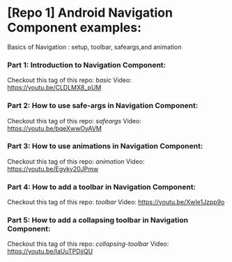 # [Repo 1] Android Navigation Component examples:
Basics of Navigation : setup, toolbar, safeargs,and animation

### Part 1: Introduction to Navigation Component:
Checkout this tag of this repo: *basic*
Video: https://youtu.be/CLDLMX8_pUM

### Part 2: How to use safe-args in Navigation Component:
Checkout this tag of this repo: *safeargs*
Video: https://youtu.be/bqeXwwOyAVM

### Part 3: How to use animations in Navigation Component:
Checkout this tag of this repo: *animation*
Video: https://youtu.be/Egvky20JPmw

### Part 4: How to add a toolbar in Navigation Component:
Checkout this tag of this repo: *toolbar*
Video: https://youtu.be/XwIe1Jzpp9o

### Part 5: How to add a collapsing toolbar in Navigation Component:
Checkout this tag of this repo: *collapsing-toolbar*
Video: https://youtu.be/IaUuTPDjjQU
